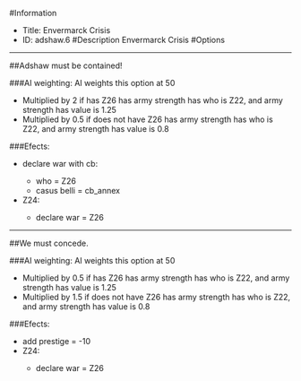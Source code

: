 #Information
 - Title: Envermarck Crisis
 - ID: adshaw.6
#Description
Envermarck Crisis
#Options

___
##Adshaw must be contained!

###AI weighting:
AI weights this option at 50
 - Multiplied by 2 if has Z26 has army strength has who is Z22, and army strength has value is 1.25
 - Multiplied by 0.5 if does not have Z26 has army strength has who is Z22, and army strength has value is 0.8


###Efects:<ul><li>declare war with cb:</li><ul><li>who = Z26</li><li>casus belli = cb_annex</li></ul><li>Z24:</li><ul><li>declare war = Z26</li></ul></ul>

___
##We must concede.

###AI weighting:
AI weights this option at 50
 - Multiplied by 0.5 if has Z26 has army strength has who is Z22, and army strength has value is 1.25
 - Multiplied by 1.5 if does not have Z26 has army strength has who is Z22, and army strength has value is 0.8


###Efects:<ul><li>add prestige = -10</li><li>Z24:</li><ul><li>declare war = Z26</li></ul></ul>
